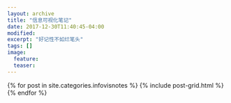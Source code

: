 ```yaml
---
layout: archive
title: "信息可视化笔记"
date: 2017-12-30T11:40:45-04:00
modified:
excerpt: "好记性不如烂笔头"
tags: []
image: 
  feature: 
  teaser:
---
```



<div class="tiles">
{% for post in site.categories.infovisnotes %}
  {% include post-grid.html %}
{% endfor %}
</div><!-- /.tiles 把所有categories 有 posts列出來-->
